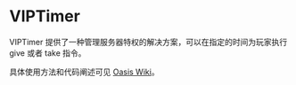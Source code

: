 # VIPTimer

VIPTimer 提供了一种管理服务器特权的解决方案，可以在指定的时间为玩家执行 give 或者 take 指令。

具体使用方法和代码阐述可见 [Oasis Wiki](https://wiki.oases.red/VIP%E8%AE%A1%E6%97%B6%E6%8F%92%E4%BB%B6%E6%8A%80%E6%9C%AF%E6%96%87%E6%A1%A3)。